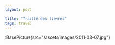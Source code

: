 ```yaml
---
layout: post

title: "Traitté des fièvres"
tags: travel
---
```


:BasePicture{src="/assets/images/2011-03-07.jpg"}

<!--more-->
